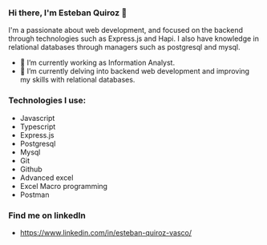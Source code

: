 ### Hi there, I'm Esteban Quiroz 👋

I'm a passionate about web development, and focused on the backend through technologies such as Express.js and Hapi. I also have knowledge in relational databases through managers such as postgresql and mysql.

- 🔭 I’m currently working as Information Analyst.
- 🌱 I’m currently delving into backend web development and improving my skills with relational databases.

### Technologies I use:

- Javascript
- Typescript
- Express.js
- Postgresql
- Mysql
- Git
- Github
- Advanced excel
- Excel Macro programming
- Postman

### Find me on linkedIn
- https://www.linkedin.com/in/esteban-quiroz-vasco/
<!--
**EquirozVasco/EquirozVasco** is a ✨ _special_ ✨ repository because its `README.md` (this file) appears on your GitHub profile.

Here are some ideas to get you started:

- 🔭 I’m currently working on ...
- 🌱 I’m currently learning ...
- 👯 I’m looking to collaborate on ...
- 🤔 I’m looking for help with ...
- 💬 Ask me about ...
- 📫 How to reach me: ...
- 😄 Pronouns: ...
- ⚡ Fun fact: ...
-->
